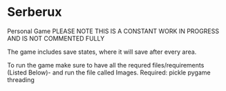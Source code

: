 # Serberux
Personal Game
PLEASE NOTE THIS IS A CONSTANT WORK IN PROGRESS AND IS NOT COMMENTED FULLY

The game includes save states, where it will save after every area.

To run the game make sure to have all the requred files/requirements (Listed Below)- and run the file called Images.
Required:
  pickle
  pygame
  threading
